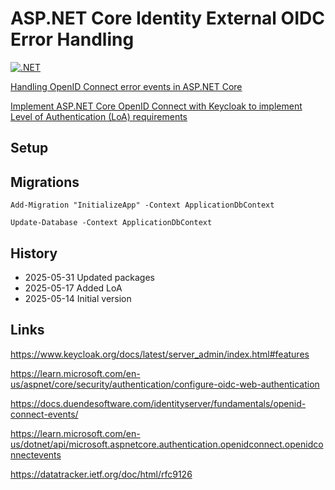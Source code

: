 # ASP.NET Core Identity External OIDC Error Handling

[![.NET](https://github.com/damienbod/IdentityExternalErrorHandling/actions/workflows/dotnet.yml/badge.svg)](https://github.com/damienbod/IdentityExternalErrorHandling/actions/workflows/dotnet.yml)

[Handling OpenID Connect error events in ASP.NET Core](https://damienbod.com/2025/06/02/handling-openid-connect-error-events-in-asp-net-core/)

[Implement ASP.NET Core OpenID Connect with Keycloak to implement Level of Authentication (LoA) requirements](https://damienbod.com/2025/07/02/implement-asp-net-core-openid-connect-with-keykloak-to-implement-level-of-authentication-loa-requirements/)

## Setup

## Migrations

```
Add-Migration "InitializeApp" -Context ApplicationDbContext
```

```
Update-Database -Context ApplicationDbContext
```

## History

- 2025-05-31 Updated packages
- 2025-05-17 Added LoA
- 2025-05-14 Initial version

## Links

https://www.keycloak.org/docs/latest/server_admin/index.html#features

https://learn.microsoft.com/en-us/aspnet/core/security/authentication/configure-oidc-web-authentication

https://docs.duendesoftware.com/identityserver/fundamentals/openid-connect-events/

https://learn.microsoft.com/en-us/dotnet/api/microsoft.aspnetcore.authentication.openidconnect.openidconnectevents

https://datatracker.ietf.org/doc/html/rfc9126
